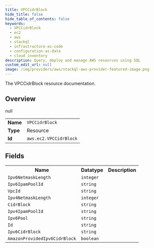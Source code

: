 ```yaml
---
title: VPCCidrBlock
hide_title: false
hide_table_of_contents: false
keywords:
  - VPCCidrBlock
  - ec2
  - aws
  - stackql
  - infrastructure-as-code
  - configuration-as-data
  - cloud inventory
description: Query, deploy and manage AWS resources using SQL
custom_edit_url: null
image: /img/providers/aws/stackql-aws-provider-featured-image.png
---
```

The VPCCidrBlock resource documentation.

## Overview
<table><tbody>
<tr><td><b>Name</b></td><td><code>VPCCidrBlock</code></td></tr>
<tr><td><b>Type</b></td><td>Resource</td></tr>
null
<tr><td><b>Id</b></td><td><code>aws.ec2.VPCCidrBlock</code></td></tr>
</tbody></table>

## Fields
<table><tbody>
<tr><th>Name</th><th>Datatype</th><th>Description</th></tr>
<tr><td><code>Ipv6NetmaskLength</code></td><td><code>integer</code></td><td></td></tr><tr><td><code>Ipv6IpamPoolId</code></td><td><code>string</code></td><td></td></tr><tr><td><code>VpcId</code></td><td><code>string</code></td><td></td></tr><tr><td><code>Ipv4NetmaskLength</code></td><td><code>integer</code></td><td></td></tr><tr><td><code>CidrBlock</code></td><td><code>string</code></td><td></td></tr><tr><td><code>Ipv4IpamPoolId</code></td><td><code>string</code></td><td></td></tr><tr><td><code>Ipv6Pool</code></td><td><code>string</code></td><td></td></tr><tr><td><code>Id</code></td><td><code>string</code></td><td></td></tr><tr><td><code>Ipv6CidrBlock</code></td><td><code>string</code></td><td></td></tr><tr><td><code>AmazonProvidedIpv6CidrBlock</code></td><td><code>boolean</code></td><td></td></tr>
</tbody></table>